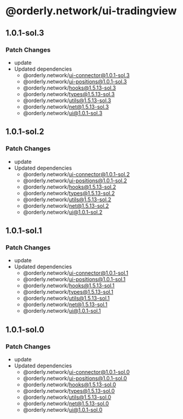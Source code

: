 # @orderly.network/ui-tradingview

## 1.0.1-sol.3

### Patch Changes

- update
- Updated dependencies
  - @orderly.network/ui-connector@1.0.1-sol.3
  - @orderly.network/ui-positions@1.0.1-sol.3
  - @orderly.network/hooks@1.5.13-sol.3
  - @orderly.network/types@1.5.13-sol.3
  - @orderly.network/utils@1.5.13-sol.3
  - @orderly.network/net@1.5.13-sol.3
  - @orderly.network/ui@1.0.1-sol.3

## 1.0.1-sol.2

### Patch Changes

- update
- Updated dependencies
  - @orderly.network/ui-connector@1.0.1-sol.2
  - @orderly.network/ui-positions@1.0.1-sol.2
  - @orderly.network/hooks@1.5.13-sol.2
  - @orderly.network/types@1.5.13-sol.2
  - @orderly.network/utils@1.5.13-sol.2
  - @orderly.network/net@1.5.13-sol.2
  - @orderly.network/ui@1.0.1-sol.2

## 1.0.1-sol.1

### Patch Changes

- update
- Updated dependencies
  - @orderly.network/ui-connector@1.0.1-sol.1
  - @orderly.network/ui-positions@1.0.1-sol.1
  - @orderly.network/hooks@1.5.13-sol.1
  - @orderly.network/types@1.5.13-sol.1
  - @orderly.network/utils@1.5.13-sol.1
  - @orderly.network/net@1.5.13-sol.1
  - @orderly.network/ui@1.0.1-sol.1

## 1.0.1-sol.0

### Patch Changes

- update
- Updated dependencies
  - @orderly.network/ui-connector@1.0.1-sol.0
  - @orderly.network/ui-positions@1.0.1-sol.0
  - @orderly.network/hooks@1.5.13-sol.0
  - @orderly.network/types@1.5.13-sol.0
  - @orderly.network/utils@1.5.13-sol.0
  - @orderly.network/net@1.5.13-sol.0
  - @orderly.network/ui@1.0.1-sol.0
